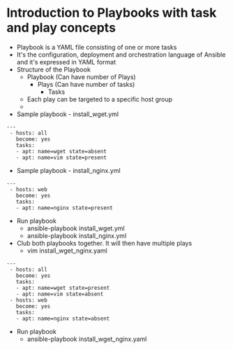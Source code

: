 # Introduction to Playbooks with task and play concepts
 - Playbook is a YAML file consisting of one or more tasks
 - It's the configuration, deployment and orchestration language of Ansible and it's expressed in YAML format
 - Structure of the Playbook
   - Playbook (Can have number of Plays)
     - Plays (Can have number of tasks)
       - Tasks
   - Each play can be targeted to a specific host group
   - 
 - Sample playbook - install_wget.yml
```
---
 - hosts: all
   become: yes
   tasks:
   - apt: name=wget state=absent
   - apt: name=vim state=present
```
 - Sample playbook - install_nginx.yml
```
---
 - hosts: web
   become: yes
   tasks:
   - apt: name=nginx state=present
```
- Run playbook
  - ansible-playbook install_wget.yml
  - ansible-playbook install_nginx.yml
- Club both playbooks together. It will then have multiple plays
  - vim install_wget_nginx.yaml
```
---
 - hosts: all
   become: yes
   tasks:
   - apt: name=wget state=present
   - apt: name=vim state=absent
 - hosts: web
   become: yes
   tasks:
   - apt: name=nginx state=absent
```
- Run playbook
  - ansible-playbook install_wget_nginx.yaml
